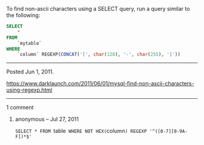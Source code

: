 To find non-ascii characters using a SELECT query, run a query similar to the following:

```sql
SELECT
    *
FROM
    `mytable`
WHERE
    `column` REGEXP(CONCAT('[', char(128), '-', char(255), ']'))
```

---

Posted Jun 1, 2011.

https://www.darklaunch.com/2011/06/01/mysql-find-non-ascii-characters-using-regexp.html

---

1 comment

<ol><li><div>

anonymous &ndash; Jul 27, 2011<div>

`SELECT * FROM `table` WHERE NOT HEX(`column`) REGEXP '^([0-7][0-9A-F])*$'`

</div></div></li></ol>